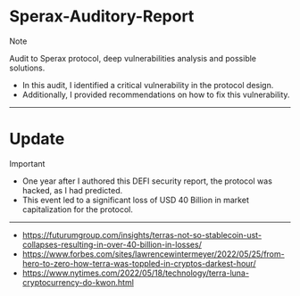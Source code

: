 # Sperax-Auditory-Report
> [!NOTE]
> Audit to Sperax protocol, deep vulnerabilities analysis and possible solutions.
> - In this audit, I identified a critical vulnerability in the protocol design.
> - Additionally, I provided recommendations on how to fix this vulnerability.
---------------------------------------------------------------------------------------
 

# Update

> [!IMPORTANT]
> - One year after I authored this DEFI security report, the protocol was hacked, as I had predicted.
> - This event led to a significant loss of USD 40 Billion in market capitalization for the protocol.
> -----------------------------------------------------------------------------------------
> - https://futurumgroup.com/insights/terras-not-so-stablecoin-ust-collapses-resulting-in-over-40-billion-in-losses/
> - https://www.forbes.com/sites/lawrencewintermeyer/2022/05/25/from-hero-to-zero-how-terra-was-toppled-in-cryptos-darkest-hour/
> - https://www.nytimes.com/2022/05/18/technology/terra-luna-cryptocurrency-do-kwon.html

